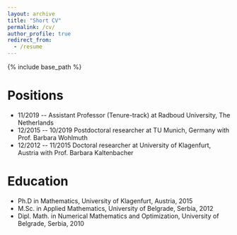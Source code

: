 ```yaml
---
layout: archive
title: "Short CV"
permalink: /cv/
author_profile: true
redirect_from:
  - /resume
---
```


{% include base_path %}

Positions
======
* 11/2019 -- Assistant Professor (Tenure-track) at Radboud University, The Netherlands
* 12/2015 -- 10/2019 Postdoctoral researcher at TU Munich, Germany with Prof. Barbara Wohlmuth
* 12/2012 -- 11/2015 Doctoral researcher at University of Klagenfurt, Austria with Prof. Barbara Kaltenbacher

Education
======
* Ph.D in Mathematics, University of Klagenfurt, Austria, 2015
* M.Sc. in Applied Mathematics, University of Belgrade, Serbia, 2012
* Dipl. Math. in Numerical Mathematics and Optimization, University of Belgrade, Serbia, 2010



